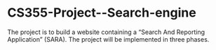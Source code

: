 # CS355-Project--Search-engine
The project is to build a website containing a “Search And Reporting Application” (SARA). The project will be implemented in three phases. 
